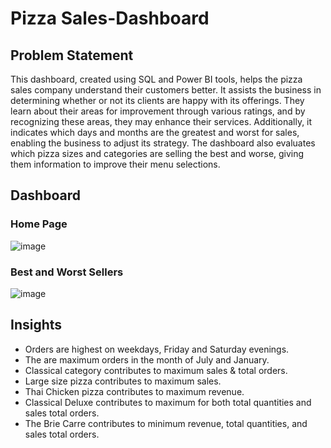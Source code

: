 # Pizza Sales-Dashboard

## Problem Statement

This dashboard, created using SQL and Power BI tools, helps the pizza sales company understand their customers better. It assists the business in determining whether or not its clients are happy with its offerings. They learn about their areas for improvement through various ratings, and by recognizing these areas, they may enhance their services. Additionally, it indicates which days and months are the greatest and worst for sales, enabling the business to adjust its strategy.
The dashboard also evaluates which pizza sizes and categories are selling the best and worse, giving them information to improve their menu selections.

## Dashboard

### Home Page

![image](https://github.com/user-attachments/assets/7eeb67fc-55aa-4c6f-beec-8cbcf4f8ac6f)

### Best and Worst Sellers

![image](https://github.com/user-attachments/assets/c675f40d-a77b-41f8-acd0-f9db2922302a)

## Insights

* Orders are highest  on weekdays, Friday and Saturday evenings.
* The are maximum orders in the month of July and January.
* Classical category  contributes to maximum sales & total orders.
* Large size pizza contributes to maximum sales.
* Thai Chicken pizza contributes to maximum revenue.
* Classical Deluxe  contributes to maximum for both total quantities and sales total orders.
* The Brie Carre contributes to minimum revenue, total quantities, and sales total orders.


